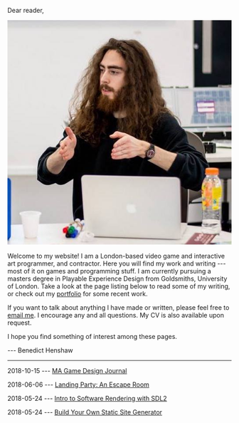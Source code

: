 Dear reader,

<img class="me" src="files/ben_pointing_hands_cropped.jpg">

Welcome to my website! I am a London-based video game and interactive art programmer, and contractor. Here you will find my work and writing --- most of it on games and programming stuff. I am currently pursuing a masters degree in Playable Experience Design from Goldsmiths, University of London. Take a look at the page listing below to read some of my writing, or check out my [portfolio](portfolio.html) for some recent work.

If you want to talk about anything I have made or written, please feel free to [email me](mailto:benedicthenshaw@gmail.com). I encourage any and all questions. My CV is also available upon request.

I hope you find something of interest among these pages.

--- Benedict Henshaw

---

2018-10-15 --- [MA Game Design Journal](ma_journal.html)

2018-06-06 --- [Landing Party: An Escape Room](landing_party.html)

2018-05-24 --- [Intro to Software Rendering with SDL2](soft_render_sdl2.html)

2018-05-24 --- [Build Your Own Static Site Generator](static_site.html)

